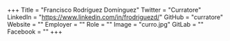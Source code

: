 +++
Title = "Francisco Rodríguez Domínguez"
Twitter = "Curratore"
LinkedIn = "https://www.linkedin.com/in/frodriguezd/"
GitHub = "curratore"
Website = ""
Employer = ""
Role = ""
Image = "curro.jpg"
GitLab = ""
Facebook = ""
+++
